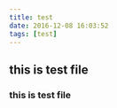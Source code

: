 ```yaml
---
title: test
date: 2016-12-08 16:03:52
tags: [test]
---
```


## this is test file
### this is test file
